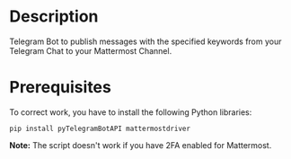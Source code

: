 # Description
Telegram Bot to publish messages with the specified keywords from your Telegram Chat to your Mattermost Channel.
# Prerequisites
To correct work, you have to install the following Python libraries:
```
pip install pyTelegramBotAPI mattermostdriver
```
**Note:** The script doesn't work if you have 2FA enabled for Mattermost.
